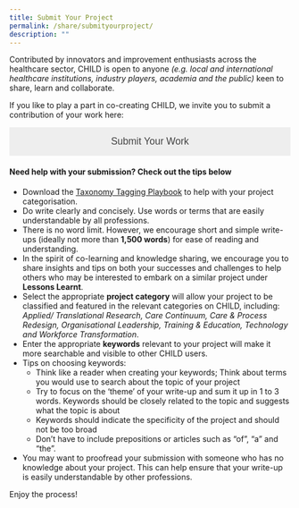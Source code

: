 ```yaml
---
title: Submit Your Project
permalink: /share/submityourproject/
description: ""
---
```

Contributed by innovators and improvement enthusiasts across the healthcare sector, CHILD is open to anyone <em>(e.g. local and international healthcare institutions, industry players, academia and the public) </em>  keen to share, learn and collaborate. 

If you like to play a part in co-creating CHILD, we invite you to submit a contribution of your work here:  

<style>
.button {
  background-color: #eee;
  color: #444;
  cursor: pointer;
  padding: 15px;
  width: 100%;
  border: none;
  outline: none;
  font-size: 1.25em;
  transition: 0.4s;
	text-align: center;
}

.active, .button:hover {
  background-color: #ccc; 
}

.panel {
  padding: 0 18px;
  display: none;
  background-color: white;
  overflow: hidden;
}
</style>




<a href="https://form.gov.sg/649979f07e18e300125c61b2" target="_blank"><button class="button button1">Submit Your Work</button></a>



#### **Need help with your submission? Check out the tips below**

* Download the <a href="/files/child_taxonomy%20tagging%20playbook_wef%20fy23.pdf" download="">Taxonomy Tagging Playbook</a> to help with your project categorisation. 
* Do write clearly and concisely. Use words or terms that are easily understandable by all professions.
* There is no word limit. However, we encourage short and simple write-ups (ideally not more than **1,500 words**) for ease of reading and understanding. 
* In the spirit of co-learning and knowledge sharing, we encourage you to share insights and tips on both your successes and challenges to help others who may be interested to embark on a similar project under **Lessons Learnt**.
* Select the appropriate **project category** will allow your project to be classified and featured in the relevant categories on CHILD, including: *Applied/ Translational Research, Care Continuum, Care &amp; Process Redesign, Organisational Leadership, Training &amp; Education, Technology and Workforce Transformation*.
* Enter the appropriate **keywords** relevant to your project will make it more searchable and visible to other CHILD users. 
* Tips on choosing keywords: 
	* Think like a reader when creating your keywords; Think about terms you would use to search about the topic of your project
	* Try to focus on the ‘theme’ of your write-up and sum it up in 1 to 3 words. Keywords should be closely related to the topic and suggests what the topic is about 
	* Keywords should indicate the specificity of the project and should not be too broad
	* Don’t have to include prepositions or articles such as “of”, “a” and “the”.
* You may want to proofread your submission with someone who has no knowledge about your project. This can help ensure that your write-up is easily understandable by other professions.

Enjoy the process!